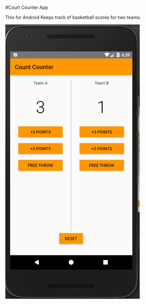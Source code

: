 #Court Counter App

This for Android
Keeps track of basketball scores for two teams. 



![Screenshot card](https://github.com/kruvv/Court-Counter-App/raw/master/app/src/main/res/drawable-v24/Counter.png)